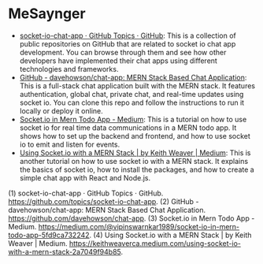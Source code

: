 # MeSaynger

- [socket-io-chat-app · GitHub Topics · GitHub](^1^): This is a collection of public repositories on GitHub that are related to socket io chat app development. You can browse through them and see how other developers have implemented their chat apps using different technologies and frameworks.
- [GitHub - davehowson/chat-app: MERN Stack Based Chat Application](^2^): This is a full-stack chat application built with the MERN stack. It features authentication, global chat, private chat, and real-time updates using socket io. You can clone this repo and follow the instructions to run it locally or deploy it online.
- [Socket.io in Mern Todo App - Medium](^3^): This is a tutorial on how to use socket io for real time data communications in a MERN todo app. It shows how to set up the backend and frontend, and how to use socket io to emit and listen for events.
- [Using Socket.io with a MERN Stack | by Keith Weaver | Medium](^4^): This is another tutorial on how to use socket io with a MERN stack. It explains the basics of socket io, how to install the packages, and how to create a simple chat app with React and Node.js.

(1) socket-io-chat-app · GitHub Topics · GitHub. https://github.com/topics/socket-io-chat-app.
(2) GitHub - davehowson/chat-app: MERN Stack Based Chat Application. https://github.com/davehowson/chat-app.
(3) Socket.io in Mern Todo App - Medium. https://medium.com/@vipinswarnkar1989/socket-io-in-mern-todo-app-5fd9ca732242.
(4) Using Socket.io with a MERN Stack | by Keith Weaver | Medium. https://keithweaverca.medium.com/using-socket-io-with-a-mern-stack-2a7049f94b85.